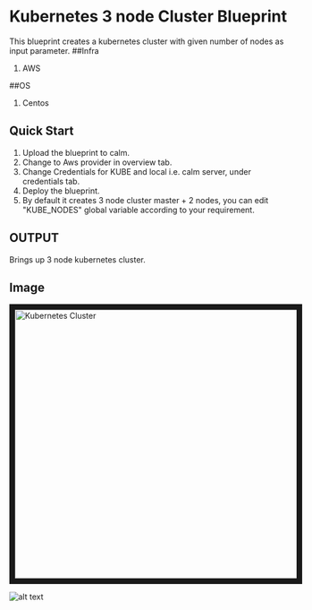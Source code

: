 # Kubernetes 3 node Cluster Blueprint

This blueprint creates a kubernetes cluster with given number of nodes as input parameter.
##Infra

 1. AWS

##OS
 1. Centos

## Quick Start
 1. Upload the blueprint to calm.
 2. Change to Aws provider in overview tab.
 3. Change Credentials for KUBE and local i.e. calm server, under credentials tab.
 4. Deploy the blueprint.
 5. By default it creates 3 node cluster master + 2 nodes, you can edit "KUBE_NODES" global variable according to your requirement.

OUTPUT
------
Brings up 3 node kubernetes cluster.

Image
------

<img src="http://s3.amazonaws.com/backup-calm-bucket/calm-github-images/KubernetesCluster.png" alt="Kubernetes Cluster" width="640" height="480" border="10" /></a>

![alt text](http://p5.zdassets.com/hc/settings_assets/663149/200053878/mN1xL8tNpRRq3ws1id2YiA-calm_logo_white.png "Calm.io")
